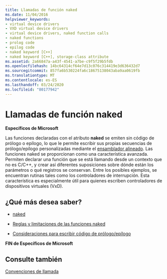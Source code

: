 ```yaml
---
title: Llamadas de función naked
ms.date: 11/04/2016
helpviewer_keywords:
- virtual device drivers
- VXD virtual device drivers
- virtual device drivers, naked function calls
- naked functions
- prolog code
- epilog code
- naked keyword [C++]
- naked keyword [C++], storage-class attribute
ms.assetid: 2a66847a-a43f-4541-a7be-c9f5f29b5fdb
ms.openlocfilehash: 14bc64314cf64e7d13c076c314419e3d636432d7
ms.sourcegitcommit: 857fa6b530224fa6c18675138043aba9aa0619fb
ms.translationtype: MT
ms.contentlocale: es-ES
ms.lasthandoff: 03/24/2020
ms.locfileid: "80177942"
---
```

# <a name="naked-function-calls"></a>Llamadas de función naked

**Específicos de Microsoft**

Las funciones declaradas con el atributo **naked** se emiten sin código de prólogo o epílogo, lo que le permite escribir sus propias secuencias de prólogo/epílogo personalizadas mediante el [ensamblador alineado](../assembler/inline/inline-assembler.md). Las funciones naked se proporcionan como una característica avanzada. Permiten declarar una función que se está llamando desde un contexto que no es C/C++, y crear así diferentes suposiciones sobre dónde están los parámetros o qué registros se conservan. Entre los posibles ejemplos, se encuentran rutinas tales como los controladores de interrupción. Esta característica es especialmente útil para quienes escriben controladores de dispositivos virtuales (VxD).

## <a name="what-do-you-want-to-know-more-about"></a>¿Qué más desea saber?

- [naked](../cpp/naked-cpp.md)

- [Reglas y limitaciones de las funciones naked](../cpp/rules-and-limitations-for-naked-functions.md)

- [Consideraciones para escribir código de prólogo/epílogo](../cpp/considerations-for-writing-prolog-epilog-code.md)

**FIN de Específicos de Microsoft**

## <a name="see-also"></a>Consulte también

[Convenciones de llamada](../cpp/calling-conventions.md)
